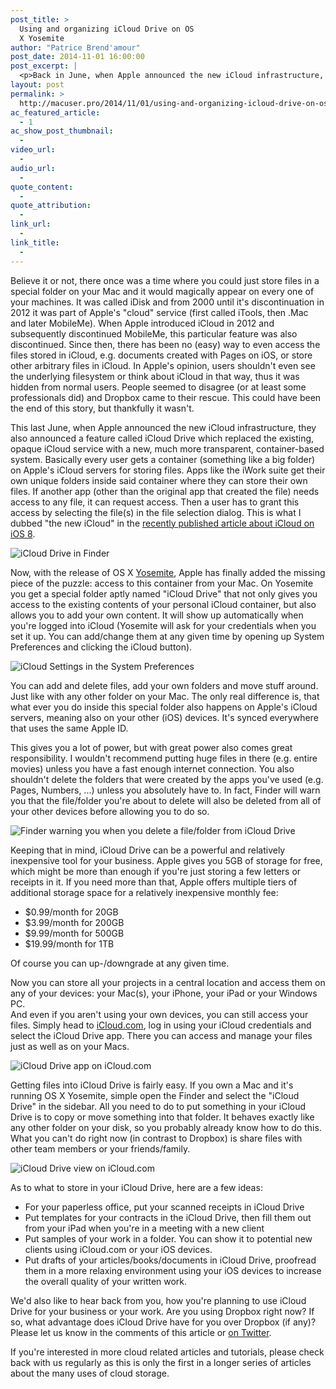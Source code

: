 ```yaml
---
post_title: >
  Using and organizing iCloud Drive on OS
  X Yosemite
author: "Patrice Brend'amour"
post_date: 2014-11-01 16:00:00
post_excerpt: |
  <p>Back in June, when Apple announced the new iCloud infrastructure, they also announced a feature called iCloud Drive which replaced the existing, opaque iCloud service with a new, much more transparent, container-based system. Basically every user gets his own container (something like a big folder) on Apple's iCloud servers where he/she can store his/her files.</p><p>Now, with the release of OS X Yosemite, Apple has added the final missing piece of the puzzle: access to this container from your Mac. On Yosemite you get a special folder aptly named "iCloud Drive" that not only gives you access to the existing contents of your personal iCloud container, but also allows you to put your own content in it.</p>
layout: post
permalink: >
  http://macuser.pro/2014/11/01/using-and-organizing-icloud-drive-on-os-x-yosemite/
ac_featured_article:
  - 1
ac_show_post_thumbnail:
  - 
video_url:
  - 
audio_url:
  - 
quote_content:
  - 
quote_attribution:
  - 
link_url:
  - 
link_title:
  - 
---
```


Believe it or not, there once was a time where you could just store files in a special folder on your Mac and it would magically appear on every one of your machines. It was called iDisk and from 2000 until it's discontinuation in 2012 it was part of Apple's "cloud" service (first called iTools, then .Mac and later MobileMe). When Apple introduced iCloud in 2012 and subsequently discontinued MobileMe, this particular feature was also discontinued. Since then, there has been no (easy) way to even access the files stored in iCloud, e.g. documents created with Pages on iOS, or store other arbitrary files in iCloud. In Apple's opinion, users shouldn't even see the underlying filesystem or think about iCloud in that way, thus it was hidden from normal users. People seemed to disagree (or at least some professionals did) and Dropbox came to their rescue. This could have been the end of this story, but thankfully it wasn't.

This last June, when Apple announced the new iCloud infrastructure, they also announced a feature called iCloud Drive which replaced the existing, opaque iCloud service with a new, much more transparent, container-based system. Basically every user gets a container (something like a big folder) on Apple's iCloud servers for storing files. Apps like the iWork suite get their own unique folders inside said container where they can store their own files. If another app (other than the original app that created the file) needs access to any file, it can request access. Then a user has to grant this access by selecting the file(s) in the file selection dialog. This is what I dubbed "the new iCloud" in the [recently published article about iCloud on iOS 8](/).

![iCloud Drive in Finder][finder]

Now, with the release of OS X [Yosemite][Yosemite], Apple has finally added the missing piece of the puzzle: access to this container from your Mac. On Yosemite you get a special folder aptly named "iCloud Drive" that not only gives you access to the existing contents of your personal iCloud container, but also allows you to add your own content. It will show up automatically when you're logged into iCloud (Yosemite will ask for your credentials when you set it up. You can add/change them at any given time by opening up System Preferences and clicking the iCloud button).

[Yosemite]: http://www.apple.com/osx/

![iCloud Settings in the System Preferences][syspref]

You can add and delete files, add your own folders and move stuff around. Just like with any other folder on your Mac. The only real difference is, that what ever you do inside this special folder also happens on Apple's iCloud servers, meaning also on your other (iOS) devices. It's synced everywhere that uses the same Apple ID.

This gives you a lot of power, but with great power also comes great responsibility. I wouldn't recommend putting huge files in there (e.g. entire movies) unless you have a fast enough internet connection. You also shouldn't delete the folders that were created by the apps you've used (e.g. Pages, Numbers, ...) unless you absolutely have to.  In fact, Finder will warn you that the file/folder you're about to delete will also be deleted from all of your other devices before allowing you to do so.

![Finder warning you when you delete a file/folder from iCloud Drive][warning]

Keeping that in mind, iCloud Drive can be a powerful and relatively inexpensive tool for your business. Apple gives you 5GB of storage for free, which might be more than enough if you're just storing a few letters or receipts in it. If you need more than that, Apple offers multiple tiers of additional storage space for a relatively inexpensive monthly fee:

- $0.99/month for 20GB 
- $3.99/month for 200GB
- $9.99/month for 500GB
- $19.99/month for 1TB

Of course you can up-/downgrade at any given time.

Now you can store all your projects in a central location and access them on any of your devices: your Mac(s), your iPhone, your iPad or your Windows PC.  
And even if you aren't using your own devices, you can still access your files. Simply head to [iCloud.com](http://icloud.com), log in using your iCloud credentials and select the iCloud Drive app. There you can access and manage your files just as well as on your Macs.  

![iCloud Drive app on iCloud.com][web1]

Getting files into iCloud Drive is fairly easy. If you own a Mac and it's running OS X Yosemite, simple open the Finder and select the "iCloud Drive" in the sidebar. All you need to do to put something in your iCloud Drive is to copy or move something into that folder. It behaves exactly like any other folder on your disk, so you probably already know how to do this.  
What you can't do right now (in contrast to Dropbox) is share files with other team members or your friends/family. 

![iCloud Drive view on iCloud.com][web2]

As to what to store in your iCloud Drive, here are a few ideas:

- For your paperless office, put your scanned receipts in iCloud Drive
- Put templates for your contracts in the iCloud Drive, then fill them out from your iPad when you're in a meeting with a new client
- Put samples of your work in a folder. You can show it to potential new clients using iCloud.com or your iOS devices.
- Put drafts of your articles/books/documents in iCloud Drive, proofread them in a more relaxing environment using your iOS devices to increase the overall quality of your written work.


We'd also like to hear back from you, how you're planning to use iCloud Drive for your business or your work. Are you using Dropbox right now? If so, what advantage does iCloud Drive have for you over Dropbox (if any)? Please let us know in the comments of this article or [on Twitter](http://twitter.com/macuserpro).

If you're interested in more cloud related articles and tutorials, please check back with us regularly as this is only the first in a longer series of articles about the many uses of cloud storage.

[finder]: /wp-content/uploads/2014/11/iclouddrive_finder.png
[syspref]: /wp-content/uploads/2014/11/icloud_systempreferences.png
[warning]: /wp-content/uploads/2014/11/iclouddrive_deleteWarning.png
[web1]: /wp-content/uploads/2014/11/iclouddrive_web_1.png
[web2]: /wp-content/uploads/2014/11/iclouddrive_web_2.png
